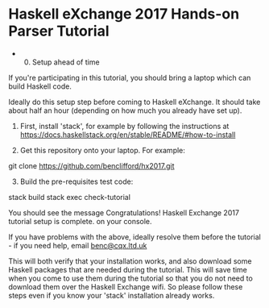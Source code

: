 Haskell eXchange 2017 Hands-on Parser Tutorial
==============================================

 * 0. Setup ahead of time

If you're participating in this tutorial, you should bring
a laptop which can build Haskell code.

Ideally do this setup step before coming to Haskell
eXchange. It should take about half an hour (depending on
how much you already have set up).

1. First, install 'stack', for example by following the instructions at
https://docs.haskellstack.org/en/stable/README/#how-to-install

2. Get this repository onto your laptop. For example:

  git clone https://github.com/benclifford/hx2017.git

3. Build the pre-requisites test code:

  stack build
  stack exec check-tutorial

  You should see the message
    Congratulations! Haskell Exchange 2017 tutorial setup is complete.
  on your console.

If you have problems with the above, ideally resolve them before the
tutorial - if you need help, email benc@cqx.ltd.uk

This will both verify that your installation works, and also download some
Haskell packages that are needed during the tutorial. This will save
time when you come to use them during the tutorial so that you do not
need to download them over the Haskell Exchange wifi. So please follow
these steps even if you know your 'stack' installation already works.
